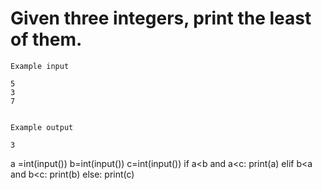 # Given three integers, print the least of them.

```
Example input

5
3
7


Example output

3
```

a =int(input())
b=int(input())
c=int(input())
if a<b and a<c:
  print(a)
elif b<a and b<c:
  print(b)
else:
  print(c)
